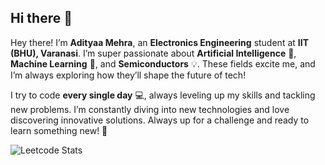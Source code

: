 ## Hi there 👋

<!--
**adityaamehra/adityaamehra** is a ✨ _special_ ✨ repository because its `README.md` (this file) appears on your GitHub profile.

Here are some ideas to get you started:

- 🔭 I’m currently working on ...
- 🌱 I’m currently learning ...
- 👯 I’m looking to collaborate on ...
- 🤔 I’m looking for help with ...
- 💬 Ask me about ...
- 📫 How to reach me: ...
- 😄 Pronouns: ...
- ⚡ Fun fact: ...
-->

Hey there! I’m **Adityaa Mehra**, an **Electronics Engineering** student at **IIT (BHU), Varanasi**. I’m super passionate about **Artificial Intelligence** 🤖, **Machine Learning** 🧠, and **Semiconductors** 💡. These fields excite me, and I’m always exploring how they’ll shape the future of tech!

I try to code **every single day** 💻, always leveling up my skills and tackling new problems. I’m constantly diving into new technologies and love discovering innovative solutions. Always up for a challenge and ready to learn something new! 🚀

![Leetcode Stats](https://leetcard.jacoblin.cool/Adityaa_Mehra?ext=heatmap)
